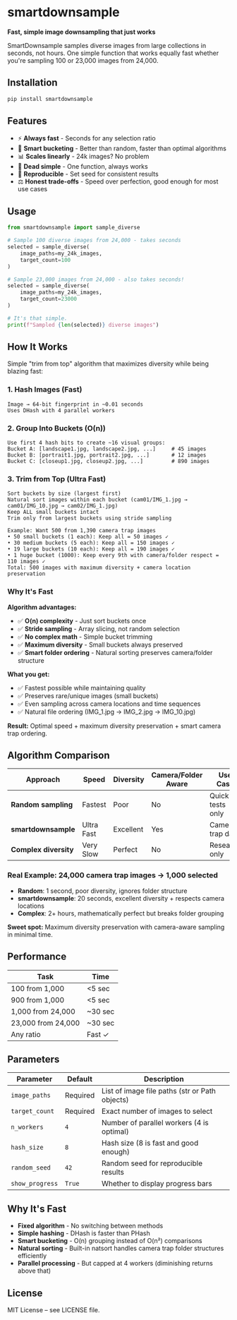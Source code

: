 # smartdownsample

**Fast, simple image downsampling that just works**

SmartDownsample samples diverse images from large collections in seconds, not hours. One simple function that works equally fast whether you're sampling 100 or 23,000 images from 24,000.

## Installation

```bash
pip install smartdownsample
```

## Features

- ⚡ **Always fast** - Seconds for any selection ratio
- 🎯 **Smart bucketing** - Better than random, faster than optimal algorithms
- 📊 **Scales linearly** - 24k images? No problem
- 🔧 **Dead simple** - One function, always works  
- 🎲 **Reproducible** - Set seed for consistent results
- ⚖️ **Honest trade-offs** - Speed over perfection, good enough for most use cases

## Usage

```python
from smartdownsample import sample_diverse

# Sample 100 diverse images from 24,000 - takes seconds
selected = sample_diverse(
    image_paths=my_24k_images,
    target_count=100
)

# Sample 23,000 images from 24,000 - also takes seconds!
selected = sample_diverse(
    image_paths=my_24k_images,
    target_count=23000
)

# It's that simple.
print(f"Sampled {len(selected)} diverse images")
```

## How It Works

Simple "trim from top" algorithm that maximizes diversity while being blazing fast:

### 1. **Hash Images** (Fast)
```
Image → 64-bit fingerprint in ~0.01 seconds
Uses DHash with 4 parallel workers
```

### 2. **Group Into Buckets** (O(n))
```
Use first 4 hash bits to create ~16 visual groups:
Bucket A: [landscape1.jpg, landscape2.jpg, ...]     # 45 images
Bucket B: [portrait1.jpg, portrait2.jpg, ...]       # 12 images  
Bucket C: [closeup1.jpg, closeup2.jpg, ...]         # 890 images
```

### 3. **Trim from Top** (Ultra Fast)
```
Sort buckets by size (largest first)
Natural sort images within each bucket (cam01/IMG_1.jpg → cam01/IMG_10.jpg → cam02/IMG_1.jpg)
Keep ALL small buckets intact
Trim only from largest buckets using stride sampling

Example: Want 500 from 1,390 camera trap images
• 50 small buckets (1 each): Keep all = 50 images ✓
• 30 medium buckets (5 each): Keep all = 150 images ✓  
• 19 large buckets (10 each): Keep all = 190 images ✓
• 1 huge bucket (1000): Keep every 9th with camera/folder respect = 110 images ✓
Total: 500 images with maximum diversity + camera location preservation
```

### Why It's Fast

**Algorithm advantages:**
- ✅ **O(n) complexity** - Just sort buckets once
- ✅ **Stride sampling** - Array slicing, not random selection
- ✅ **No complex math** - Simple bucket trimming
- ✅ **Maximum diversity** - Small buckets always preserved
- ✅ **Smart folder ordering** - Natural sorting preserves camera/folder structure

**What you get:**
- ✅ Fastest possible while maintaining quality
- ✅ Preserves rare/unique images (small buckets)
- ✅ Even sampling across camera locations and time sequences  
- ✅ Natural file ordering (IMG_1.jpg → IMG_2.jpg → IMG_10.jpg)

**Result:** Optimal speed + maximum diversity preservation + smart camera trap ordering.

## Algorithm Comparison

| Approach | Speed | Diversity | Camera/Folder Aware | Use Case |
|----------|-------|-----------|---------------------|----------|
| **Random sampling** | Fastest | Poor | No | Quick tests only |
| **smartdownsample** | Ultra Fast | Excellent | Yes | Camera trap data |
| **Complex diversity** | Very Slow | Perfect | No | Research only |

### Real Example: 24,000 camera trap images → 1,000 selected
- **Random**: 1 second, poor diversity, ignores folder structure
- **smartdownsample**: 20 seconds, excellent diversity + respects camera locations
- **Complex**: 2+ hours, mathematically perfect but breaks folder grouping

**Sweet spot:** Maximum diversity preservation with camera-aware sampling in minimal time.

## Performance

| Task | Time |
|------|------|
| 100 from 1,000 | <5 sec |
| 900 from 1,000 | <5 sec |
| 1,000 from 24,000 | ~30 sec |
| 23,000 from 24,000 | ~30 sec |
| Any ratio | Fast ✓ |

## Parameters

| Parameter | Default | Description |
|-----------|---------|-------------|
| `image_paths` | Required | List of image file paths (str or Path objects) |
| `target_count` | Required | Exact number of images to select |
| `n_workers` | `4` | Number of parallel workers (4 is optimal) |
| `hash_size` | `8` | Hash size (8 is fast and good enough) |
| `random_seed` | `42` | Random seed for reproducible results |
| `show_progress` | `True` | Whether to display progress bars |

## Why It's Fast

- **Fixed algorithm** - No switching between methods
- **Simple hashing** - DHash is faster than PHash
- **Smart bucketing** - O(n) grouping instead of O(n²) comparisons
- **Natural sorting** - Built-in natsort handles camera trap folder structures efficiently
- **Parallel processing** - But capped at 4 workers (diminishing returns above that)

## License

MIT License – see LICENSE file.